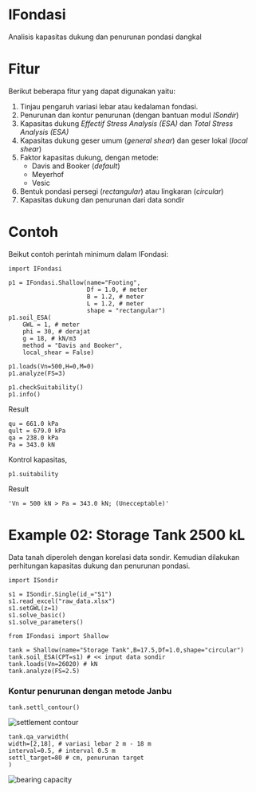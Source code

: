 # IFondasi
Analisis kapasitas dukung dan penurunan pondasi dangkal

# Fitur

Berikut beberapa fitur yang dapat digunakan yaitu:
1. Tinjau pengaruh variasi lebar atau kedalaman fondasi.
2. Penurunan dan kontur penurunan (dengan bantuan modul *ISondir*)
2. Kapasitas dukung *Effectif Stress Analysis (ESA)* dan *Total Stress Analysis (ESA)*
3. Kapasitas dukung geser umum (*general shear*) dan geser lokal (*local shear*)
4. Faktor kapasitas dukung, dengan metode:
    - Davis and Booker (*default*)
    - Meyerhof
    - Vesic
5. Bentuk pondasi persegi (*rectangular*) atau lingkaran (*circular*)
6. Kapasitas dukung dan penurunan dari data sondir

# Contoh
Beikut contoh perintah minimum dalam IFondasi:
```
import IFondasi

p1 = IFondasi.Shallow(name="Footing",
                      Df = 1.0, # meter
                      B = 1.2, # meter
                      L = 1.2, # meter
                      shape = "rectangular")
p1.soil_ESA(
    GWL = 1, # meter
    phi = 30, # derajat
    g = 18, # kN/m3
    method = "Davis and Booker",
    local_shear = False)
    
p1.loads(Vn=500,H=0,M=0)
p1.analyze(FS=3)

p1.checkSuitability()
p1.info()
```
Result
```
qu = 661.0 kPa
qult = 679.0 kPa
qa = 238.0 kPa
Pa = 343.0 kN
```
Kontrol kapasitas,
```
p1.suitability
```
Result
```
'Vn = 500 kN > Pa = 343.0 kN; (Unecceptable)'
```
# Example 02: Storage Tank 2500 kL
Data tanah diperoleh dengan korelasi data sondir. Kemudian dilakukan perhitungan kapasitas dukung dan penurunan pondasi.

```
import ISondir

s1 = ISondir.Single(id_="S1")
s1.read_excel("raw_data.xlsx")
s1.setGWL(z=1)
s1.solve_basic()
s1.solve_parameters()
```

```
from IFondasi import Shallow

tank = Shallow(name="Storage Tank",B=17.5,Df=1.0,shape="circular")
tank.soil_ESA(CPT=s1) # << input data sondir
tank.loads(Vn=26020) # kN
tank.analyze(FS=2.5)
```

### Kontur penurunan dengan metode Janbu
```
tank.settl_contour()
```

![settlement contour](https://blogger.googleusercontent.com/img/b/R29vZ2xl/AVvXsEjmc4IRChrbs6YXDLYZSSQ2ePa1Lj-PEm2jA_CgZVYH7l-4LgRZB5r-XUZsLIGntXOhlVDNo-WWW8TcwUAw849WVJKEABXAa5qM10YO7DFQ4aiQ5q5rjyrZTvDw16-q1lyzyErTqmCB4C5Yc8AhfX-Mhqlro3sisL7KXAaH4JPvhQjvqUD23o_BGeZghw/w640-h400/settl_contour.png)

```
tank.qa_varwidth(
width=[2,18], # variasi lebar 2 m - 18 m
interval=0.5, # interval 0.5 m
settl_target=80 # cm, penurunan target
)
```
![bearing capacity](https://blogger.googleusercontent.com/img/b/R29vZ2xl/AVvXsEgVwHbocWWsrR5Pt1xU9xO4sTHzHHriGJgZ1jnBteEgq5UHWIU3c9690pWK3WEVji7JNpA8tEkRUOziYGqTBAkORa2eesZHeY4oVk5R2Q5ENFD1w6xegR3FKkk4YZT0w1qi4xi3nhPWU9nULtYTSrIifrRf-WG8uWycbkaKjN1uvAIq_cQI3vb9WGqtlQ/w640-h421/general_settl.png)
